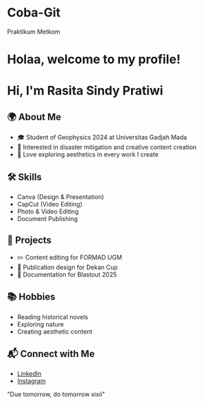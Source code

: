 # Coba-Git
Praktikum Metkom
# Holaa, welcome to my profile!

# Hi, I'm Rasita Sindy Pratiwi  

## 🌍 About Me  
- 🎓 Student of Geophysics 2024 at Universitas Gadjah Mada  
- 🌋 Interested in disaster mitigation and creative content creation  
- 🎨 Love exploring aesthetics in every work I create  

## 🛠 Skills  
- Canva (Design & Presentation)  
- CapCut (Video Editing)  
- Photo & Video Editing  
- Document Publishing  

## 📂 Projects  
- ✏️ Content editing for FORMAD UGM  
- 📰 Publication design for Dekan Cup  
- 📸 Documentation for Blastout 2025  

## 📚 Hobbies  
- Reading historical novels  
- Exploring nature  
- Creating aesthetic content  

## 📬 Connect with Me  
- [LinkedIn](https://www.linkedin.com/in/rasita-sindy-4949b5303)  
- [Instagram](https://instagram.com/rstsndy)  

"Due tomorrow, do tomorrow xixii"